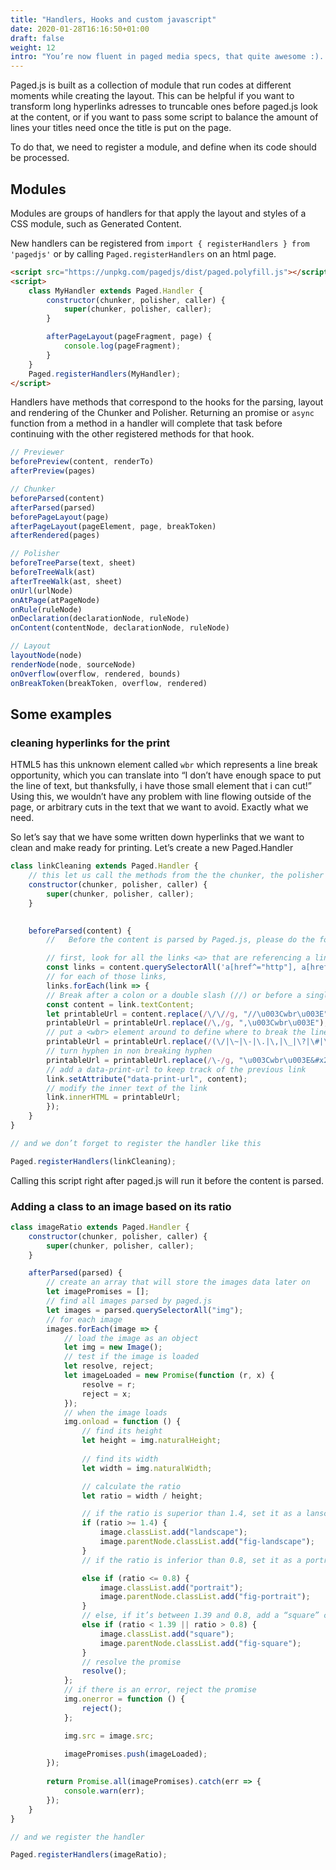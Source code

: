 ```yaml
---
title: "Handlers, Hooks and custom javascript"
date: 2020-01-28T16:16:50+01:00
draft: false
weight: 12
intro: "You’re now fluent in paged media specs, that quite awesome :). But you may want to do more with the scripts. Here is how you can update some of the script to do what you’d like to do."
---
```


Paged.js is built as a collection of module that run codes at different moments while creating the layout. This can be helpful if you want to transform long hyperlinks adresses to truncable ones before paged.js look at the content, or if you want to pass some script to balance the amount of lines your titles need once the  title is put on the page. 

To do that, we need to register a module, and define when its code should be processed. 

## Modules

Modules are groups of handlers for that apply the layout and styles of a CSS module, such as Generated Content.

New handlers can be registered from `import { registerHandlers } from 'pagedjs'` or by calling `Paged.registerHandlers` on an html page.

```html
<script src="https://unpkg.com/pagedjs/dist/paged.polyfill.js"></script>
<script>
	class MyHandler extends Paged.Handler {
		constructor(chunker, polisher, caller) {
			super(chunker, polisher, caller);
		}

		afterPageLayout(pageFragment, page) {
			console.log(pageFragment);
		}
	}
	Paged.registerHandlers(MyHandler);
</script>
```

Handlers have methods that correspond to the hooks for the parsing, layout and rendering of the Chunker and Polisher. Returning an promise or `async` function from a method in a handler will complete that task before continuing with the other registered methods for that hook.

```js
// Previewer
beforePreview(content, renderTo)
afterPreview(pages)

// Chunker
beforeParsed(content)
afterParsed(parsed)
beforePageLayout(page)
afterPageLayout(pageElement, page, breakToken)
afterRendered(pages)

// Polisher
beforeTreeParse(text, sheet)
beforeTreeWalk(ast)
afterTreeWalk(ast, sheet)
onUrl(urlNode)
onAtPage(atPageNode)
onRule(ruleNode)
onDeclaration(declarationNode, ruleNode)
onContent(contentNode, declarationNode, ruleNode)

// Layout
layoutNode(node)
renderNode(node, sourceNode)
onOverflow(overflow, rendered, bounds)
onBreakToken(breakToken, overflow, rendered)
```

## Some examples

### cleaning hyperlinks for the print

HTML5 has this unknown element called `wbr` which represents a line break opportunity, which you can translate into “I don’t have enough space to put the line of text, but thanksfully, i have those small element that i can cut!” Using this, we wouldn’t have any problem with line flowing outside of the page, or arbitrary cuts in the text that we want to avoid. Exactly what we need.

So let’s say that we have some written down hyperlinks that we want to clean and make ready for printing. Let’s create a new Paged.Handler


```js
class linkCleaning extends Paged.Handler {
    // this let us call the methods from the the chunker, the polisher and the caller for the rest of the script 
    constructor(chunker, polisher, caller) {
        super(chunker, polisher, caller);
    }
    

    beforeParsed(content) {
        //   Before the content is parsed by Paged.js, please do the follwing:

        // first, look for all the links <a> that are referencing a link started by http or www
        const links = content.querySelectorAll('a[href^="http"], a[href^="www"]');
        // for each of those links, 
        links.forEach(link => {
        // Break after a colon or a double slash (//) or before a single slash (/), a tilde (~), a period, a comma, a hyphen, an underline (_), a question mark, a number sign, or a percent symbol.
        const content = link.textContent;
        let printableUrl = content.replace(/\/\//g, "//\u003Cwbr\u003E");
        printableUrl = printableUrl.replace(/\,/g, ",\u003Cwbr\u003E");
        // put a <wbr> element around to define where to break the line.
        printableUrl = printableUrl.replace(/(\/|\~|\-|\.|\,|\_|\?|\#|\%)/g, "\u003Cwbr\u003E$1");
        // turn hyphen in non breaking hyphen
        printableUrl = printableUrl.replace(/\-/g, "\u003Cwbr\u003E&#x2011;");
        // add a data-print-url to keep track of the previous link
        link.setAttribute("data-print-url", content);
        // modify the inner text of the link
        link.innerHTML = printableUrl;
        });
    }
}

// and we don’t forget to register the handler like this 

Paged.registerHandlers(linkCleaning);

```

Calling this script right after paged.js will run it before the content is parsed.


### Adding a class to an image based on its ratio

```js
class imageRatio extends Paged.Handler {
    constructor(chunker, polisher, caller) {
        super(chunker, polisher, caller);
    }

    afterParsed(parsed) {
        // create an array that will store the images data later on
        let imagePromises = [];
        // find all images parsed by paged.js
        let images = parsed.querySelectorAll("img");
        // for each image  
        images.forEach(image => {
            // load the image as an object
            let img = new Image();
            // test if the image is loaded
            let resolve, reject;
            let imageLoaded = new Promise(function (r, x) {
                resolve = r;
                reject = x;
            });
            // when the image loads
            img.onload = function () {
                // find its height
                let height = img.naturalHeight;
                
                // find its width
                let width = img.naturalWidth;

                // calculate the ratio
                let ratio = width / height;

                // if the ratio is superior than 1.4, set it as a lanscape adn add a class to the image (and to the parent figure)
                if (ratio >= 1.4) {
                    image.classList.add("landscape");
                    image.parentNode.classList.add("fig-landscape");
                } 
                // if the ratio is inferior than 0.8, set it as a portrait adn add a class to the image (and to the parent figure)

                else if (ratio <= 0.8) {
                    image.classList.add("portrait");
                    image.parentNode.classList.add("fig-portrait");
                } 
                // else, if it’s between 1.39 and 0.8, add a “square” class.
                else if (ratio < 1.39 || ratio > 0.8) {
                    image.classList.add("square");
                    image.parentNode.classList.add("fig-square");
                }
                // resolve the promise
                resolve();
            };
            // if there is an error, reject the promise
            img.onerror = function () {
                reject();
            };

            img.src = image.src;

            imagePromises.push(imageLoaded);
        });
        
        return Promise.all(imagePromises).catch(err => {
            console.warn(err);
        });
    }
}  

// and we register the handler

Paged.registerHandlers(imageRatio);
```